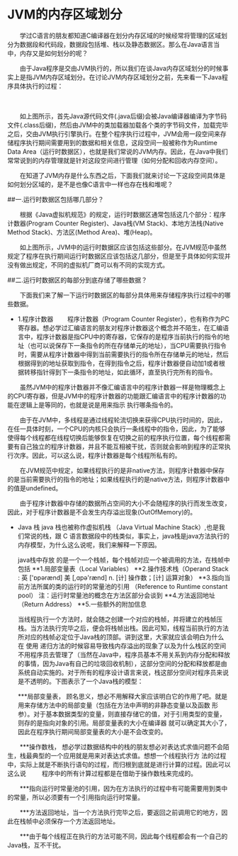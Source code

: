 # JVM的内存区域划分

　　学过C语言的朋友都知道C编译器在划分内存区域的时候经常将管理的区域划分为数据段和代码段，数据段包括堆、栈以及静态数据区。那么在Java语言当中，内存又是如何划分的呢？

　　由于Java程序是交由JVM执行的，所以我们在谈Java内存区域划分的时候事实上是指JVM内存区域划分。在讨论JVM内存区域划分之前，先来看一下Java程序具体执行的过程：

　　                                     

　　如上图所示，首先Java源代码文件(.java后缀)会被Java编译器编译为字节码文件(.class后缀)，然后由JVM中的类加载器加载各个类的字节码文件，加载完毕之后，交由JVM执行引擎执行。在整个程序执行过程中，JVM会用一段空间来存储程序执行期间需要用到的数据和相关信息，这段空间一般被称作为Runtime Data Area（运行时数据区），也就是我们常说的JVM内存。因此，在Java中我们常常说到的内存管理就是针对这段空间进行管理（如何分配和回收内存空间）。

　　在知道了JVM内存是什么东西之后，下面我们就来讨论一下这段空间具体是如何划分区域的，是不是也像C语言中一样也存在栈和堆呢？

##一.运行时数据区包括哪几部分？

　　根据《Java虚拟机规范》的规定，运行时数据区通常包括这几个部分：程序计数器(Program Counter Register)、Java栈(VM Stack)、本地方法栈(Native Method Stack)、方法区(Method Area)、堆(Heap)。



　　如上图所示，JVM中的运行时数据区应该包括这些部分。在JVM规范中虽然规定了程序在执行期间运行时数据区应该包括这几部分，但是至于具体如何实现并没有做出规定，不同的虚拟机厂商可以有不同的实现方式。

##二.运行时数据区的每部分到底存储了哪些数据？

　　下面我们来了解一下运行时数据区的每部分具体用来存储程序执行过程中的哪些数据。

* 1.程序计数器
　　程序计数器（Program Counter Register），也有称作为PC寄存器。想必学过汇编语言的朋友对程序计数器这个概念并不陌生，在汇编语言中，程序计数器是指CPU中的寄存器，它保存的是程序当前执行的指令的地址（也可以说保存下一条指令的所在存储单元的地址），当CPU需要执行指令时，需要从程序计数器中得到当前需要执行的指令所在存储单元的地址，然后根据得到的地址获取到指令，在得到指令之后，程序计数器便自动加1或者根据转移指针得到下一条指令的地址，如此循环，直至执行完所有的指令。

　　虽然JVM中的程序计数器并不像汇编语言中的程序计数器一样是物理概念上的CPU寄存器，但是JVM中的程序计数器的功能跟汇编语言中的程序计数器的功能在逻辑上是等同的，也就是说是用来指示 执行哪条指令的。

　　由于在JVM中，多线程是通过线程轮流切换来获得CPU执行时间的，因此，在任一具体时刻，一个CPU的内核只会执行一条线程中的指令，因此，为了能够使得每个线程都在线程切换后能够恢复在切换之前的程序执行位置，每个线程都需要有自己独立的程序计数器，并且不能互相被干扰，否则就会影响到程序的正常执行次序。因此，可以这么说，程序计数器是每个线程所私有的。

　　在JVM规范中规定，如果线程执行的是非native方法，则程序计数器中保存的是当前需要执行的指令的地址；如果线程执行的是native方法，则程序计数器中的值是undefined。

　　由于程序计数器中存储的数据所占空间的大小不会随程序的执行而发生改变，因此，对于程序计数器是不会发生内存溢出现象(OutOfMemory)的。

* Java 栈
    java 栈也被称作虚拟机栈 （Java Virtual Machine Stack）,也是我们常说的栈，跟 C 语言数据段中的栈类似，事实上，java栈是java方法执行的内存模型，为什么这么说呢，我们来解释一下原因。
    
    java栈中存放 的是一个一个栈帧，每个栈帧对应一个被调用的方法，在栈帧中包括
    **1.局部变量表（Local Variables）
    **2.操作技术栈（Operand Stack : 英 ['ɒpərænd]  美 [,ɑpə'rænd] n. [计] 操作数；[计] 运算对象）
    **3.指向当前方法所属的类的运行时的常量池的引用 （Reference to Runtime constant pool）
      注：运行时常量池的概念在方法区部分会谈到
    **4.方法返回地址（Return Address）
    **5.一些额外的附加信息
    
    当线程执行一个方法时，就会随之创建一个对应的栈帧，并将建立的栈帧压栈。当方法执行完毕之后，便会将栈帧出栈。因此可知，线程当前执行的方法所对应的栈帧必定位于Java栈的顶部。讲到这里，大家就应该会明白为什么 在 使用 递归方法的时候容易导致栈内存溢出的现象了以及为什么栈区的空间不用程序员去管理了（当然在Java中，程序员基本不用关系到内存分配和释放的事情，因为Java有自己的垃圾回收机制），这部分空间的分配和释放都是由系统自动实施的。对于所有的程序设计语言来说，栈这部分空间对程序员来说是不透明的。下图表示了一个Java栈的模型：
    
    ***局部变量表， 顾名思义，想必不用解释大家应该明白它的作用了吧。就是用来存储方法中的局部变量（包括在方法中声明的非静态变量以及函数    形参）。对于基本数据类型的变量，则直接存储它的值，对于引用类型的变量，则存的是指向对象的引用。局部变量表的大小在编译器
       就可以确定其大小了，因此在程序执行期间局部变量表的大小是不会改变的。

　　***操作数栈， 想必学过数据结构中的栈的朋友想必对表达式求值问题不会陌生，栈最典型的一个应用就是用来对表达式求值。想想一个线程执行方        法的过程中，实际上就是不断执行语句的过程，而归根到底就是进行计算的过程。因此可以这么说
　　   程序中的所有计算过程都是在借助于操作数栈来完成的。

　　***指向运行时常量池的引用，因为在方法执行的过程中有可能需要用到类中的常量，所以必须要有一个引用指向运行时常量。

　　***方法返回地址，当一个方法执行完毕之后，要返回之前调用它的地方，因此在栈帧中必须保存一个方法返回地址。

　　***由于每个线程正在执行的方法可能不同，因此每个线程都会有一个自己的Java栈，互不干扰。
　　
　　
　　
　　
　　
　　
　　
　　
　　
　　
　　
　　
　　
　　
　　
　　
　　
　　
　　
　　
　　
　　
　　
　　
　　
　　
　　
　　
　　
　　
　　
　　
　　
　　
　　
　　
　　
　　
　　
　　
　　
　　
